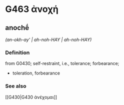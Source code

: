 # G463 ἀνοχή

## anochḗ

_(an-okh-ay' | ah-noh-HAY | ah-noh-HAY)_

### Definition

from G0430; self-restraint, i.e., tolerance; forbearance; 

- toleration, forbearance

### See also

[[G430|G430 ἀνέχομαι]]
